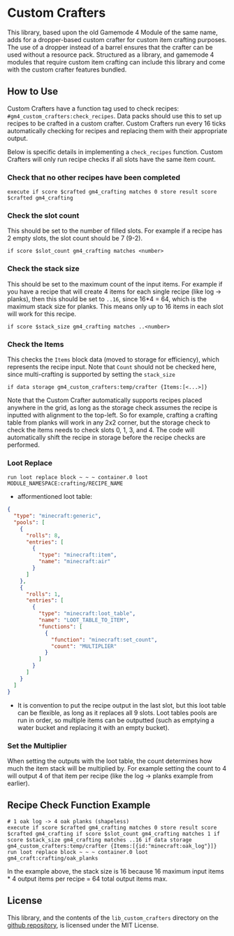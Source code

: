 # Custom Crafters
This library, based upon the old Gamemode 4 Module of the same name, adds for a dropper-based custom crafter for custom item crafting purposes. The use of a dropper instead of a barrel ensures that the crafter can be used without a resource pack. Structured as a library, and gamemode 4 modules that require custom item crafting can include this library and come with the custom crafter features bundled. 

## How to Use
Custom Crafters have a function tag used to check recipes: `#gm4_custom_crafters:check_recipes`. Data packs should use this to set up recipes to be crafted in a custom crafter. Custom Crafters run every 16 ticks automatically checking for recipes and replacing them with their appropriate output.

Below is specific details in implementing a `check_recipes` function. Custom Crafters will only run recipe checks if all slots have the same item count.

### Check that no other recipes have been completed

`execute if score $crafted gm4_crafting matches 0 store result score $crafted gm4_crafting`
### Check the slot count
This should be set to the number of filled slots. For example if a recipe has 2 empty slots, the slot count should be 7 (9-2).

`if score $slot_count gm4_crafting matches <number>`

### Check the stack size
This should be set to the maximum count of the input items. For example if you have a recipe that will create 4 items for each single recipe (like log -> planks), then this should be set to `..16`, since 16*4 = 64, which is the maximum stack size for planks. This means only up to 16 items in each slot will work for this recipe.

`if score $stack_size gm4_crafting matches ..<number>`

### Check the Items
This checks the `Items` block data (moved to storage for efficiency), which represents the recipe input. Note that `Count` should not be checked here, since multi-crafting is supported by setting the `stack_size`

`if data storage gm4_custom_crafters:temp/crafter {Items:[<...>]}`

Note that the Custom Crafter automatically supports recipes placed anywhere in the grid, as long as the storage check assumes the recipe is inputted with alignment to the top-left. So for example, crafting a crafting table from planks will work in any 2x2 corner, but the storage check to check the items needs to check slots 0, 1, 3, and 4. The code will automatically shift the recipe in storage before the recipe checks are performed.

### Loot Replace
`run loot replace block ~ ~ ~ container.0 loot MODULE_NAMESPACE:crafting/RECIPE_NAME`

- afformentioned loot table:
```json
{
  "type": "minecraft:generic",
  "pools": [
    {
      "rolls": 8,
      "entries": [
        {
          "type": "minecraft:item",
          "name": "minecraft:air"
        }
      ]
    },
    {
      "rolls": 1,
      "entries": [
        {
          "type": "minecraft:loot_table",
          "name": "LOOT_TABLE_TO_ITEM",
          "functions": [
            {
              "function": "minecraft:set_count",
              "count": "MULTIPLIER"
            }
          ]
        }
      ]
    }
  ]
}

```
- It is convention to put the recipe output in the last slot, but this loot table can be flexible, as long as it replaces all 9 slots. Loot tables pools are run in order, so multiple items can be outputted (such as emptying a water bucket and replacing it with an empty bucket).

### Set the Multiplier
When setting the outputs with the loot table, the count determines how much the item stack will be multiplied by. For example setting the count to 4 will output 4 of that item per recipe (like the log -> planks example from earlier).

## Recipe Check Function Example
```mcfunction
# 1 oak log -> 4 oak planks (shapeless)
execute if score $crafted gm4_crafting matches 0 store result score $crafted gm4_crafting if score $slot_count gm4_crafting matches 1 if score $stack_size gm4_crafting matches ..16 if data storage gm4_custom_crafters:temp/crafter {Items:[{id:"minecraft:oak_log"}]} run loot replace block ~ ~ ~ container.0 loot gm4_craft:crafting/oak_planks
```
In the example above, the stack size is 16 because 16 maximum input items * 4 output items per recipe = 64 total output items max.

## License
This library, and the contents of the `lib_custom_crafters` directory on the [github repository](https://github.com/Gamemode4Dev/GM4_Datapacks), is licensed under the MIT License.
